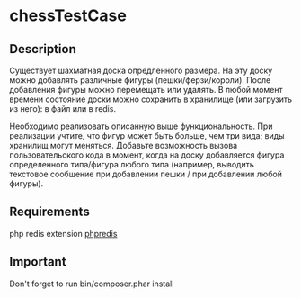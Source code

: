 # chessTestCase

## Description 

Существует шахматная доска опредленного размера. На эту доску можно добавлять различные фигуры (пешки/ферзи/короли). После добавления фигуры можно перемещать или удалять. В любой момент времени состояние доски можно сохранить в хранилище (или загрузить из него): в файл или в redis. 

Необходимо реализовать описанную выше функциональность. При реализации учтите, что фигур может быть больше, чем три вида; виды хранилищ могут меняться. Добавьте возможность вызова пользовательского кода в момент, когда на доску добавляется фигура определенного типа/фигура любого типа (например, выводить текстовое сообщение при добавлении пешки / при добавлении любой фигуры).

## Requirements

php redis extension [phpredis](https://github.com/phpredis/phpredis) 

## Important

Don't forget to run bin/composer.phar install
